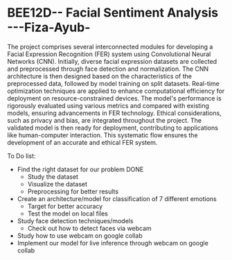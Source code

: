 # BEE12D-- Facial Sentiment Analysis ---Fiza-Ayub-
The project comprises several interconnected modules for developing a Facial Expression Recognition (FER) system using Convolutional Neural Networks (CNN). Initially, diverse facial expression datasets are collected and preprocessed through face detection and normalization. The CNN architecture is then designed based on the characteristics of the preprocessed data, followed by model training on split datasets. Real-time optimization techniques are applied to enhance computational efficiency for deployment on resource-constrained devices. The model's performance is rigorously evaluated using various metrics and compared with existing models, ensuring advancements in FER technology. Ethical considerations, such as privacy and bias, are integrated throughout the project. The validated model is then ready for deployment, contributing to applications like human-computer interaction. This systematic flow ensures the development of an accurate and ethical FER system.

To Do list:
- Find the right dataset for our problem                                DONE
    - Study the dataset
    - Visualize the dataset
    - Preprocessing for better results
- Create an architecture/model for classification of 7 different emotions
    - Target for better accuracy
    - Test the model on local files
- Study face detection techniques/models 
    - Check out how to detect faces via webcam
- Study how to use webcam on google collab
- Implement our model for live inference through webcam on google collab

